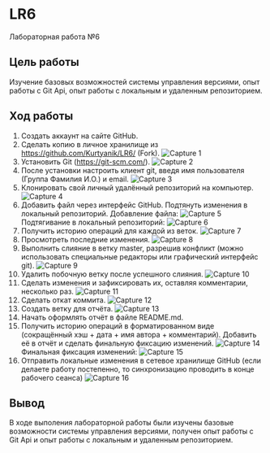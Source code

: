 # LR6
Лабораторная работа №6
## Цель работы
Изучение базовых возможностей системы управления версиями, опыт работы с Git Api, опыт работы с локальным и удаленным репозиторием.
## Ход работы
1. Создать аккаунт на сайте GitHub.
2. Сделать копию в личное хранилище из https://github.com/Kurtyanik/LR6/ (Fork).
![Capture 1](screenshots\Capture1.PNG "Копия в личное хранилище")
3. Установить Git (https://git-scm.com/).
![Capture 2](screenshots\Capture2.PNG "Установка Git")
4. После установки настроить клиент git, введя имя пользователя (Группа
Фамилия И.О.) и email.
![Capture 3](screenshots\Capture3.PNG "Настройка клиента")
5. Клонировать свой личный удалённый репозиторий на компьютер.
![Capture 4](screenshots\Capture4.PNG "Клонирование репозитория")
6. Добавить файл через интерфейс GitHub. Подтянуть изменения в
локальный репозиторий.
Добавление файла:
![Capture 5](screenshots\Capture5.PNG "Создание файла")
Подтягивание в локальный репозиторий:
![Capture 6](screenshots\Capture6.PNG "Подтягивание в локальный репозиторий")
7. Получить историю операций для каждой из веток.
![Capture 7](screenshots\Capture7.PNG "История веток")
8. Просмотреть последние изменения.
![Capture 8](screenshots\Capture8.PNG "Последнее действие")
9. Выполнить слияние в ветку master, разрешив конфликт (можно использовать специальные редакторы или графический интерфейс git).
![Capture 9](screenshots\Capture9.PNG "Слияние")
10. Удалить побочную ветку после успешного слияния.
![Capture 10](screenshots\Capture10.PNG "Удаление побочной ветки")
11. Сделать изменения и зафиксировать их, оставляя комментарии, несколько раз.
![Capture 11](screenshots\Capture11.PNG "Создание изменений")
12. Сделать откат коммита.
![Capture 12](screenshots\Capture12.PNG "Откат коммита")
13. Создать ветку для отчёта.
![Capture 13](screenshots\Capture13.PNG "Ветка для отчёта")
14. Начать оформлять отчёт в файле README.md.
15. Получить историю операций в форматированном виде (сокращённый хэш + дата + имя автора + комментарий). Добавить её в отчёт и сделать финальную фиксацию изменений.
![Capture 14](screenshots\Capture14.PNG "История")
Финальная фиксация изменений:
![Capture 15](screenshots\Capture15.PNG "Последний коммит")
16. Отправить локальные изменения в сетевое хранилище GitHub (если делаете работу постепенно, то синхронизацию проводить в конце рабочего сеанса)
![Capture 16](screenshots\Capture16.PNG "Отправка локальных изменений")
## Вывод
В ходе выполения лабораторной работы были изучены базовые возможности системы управления версиями, получен опыт работы с Git Api и опыт работы с локальным и удаленным репозиторием.